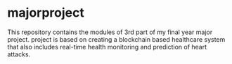 # majorproject
This repository contains the modules of 3rd part of my final year major project. project is based on creating a blockchain based healthcare system that also includes real-time health monitoring and prediction of heart attacks.  
